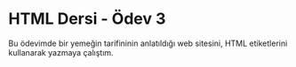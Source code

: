 # HTML Dersi - Ödev 3

Bu ödevimde bir yemeğin tarifininin anlatıldığı web sitesini, HTML etiketlerini kullanarak yazmaya çalıştım.
